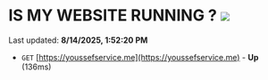 # IS MY WEBSITE RUNNING ? [![](https://img.shields.io/static/v1?label=Sponsor&message=%E2%9D%A4&logo=GitHub&color=%23fe8e86)](https://github.com/sponsors/Youssef-Lehmam)

Last updated: **8/14/2025, 1:52:20 PM**

- `GET` [https://youssefservice.me](https://youssefservice.me) - **Up** (136ms)

